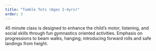 ```yaml
---
title: "Tumble Tots (Ages 2-4yrs)"
order: 3
---
```


45 minute class is designed to enhance the child’s motor, listening, and social skills through fun gymnastics oriented activities. Emphasis on progressions to beam walks, hanging; introducing forward rolls and safe landings from height.
